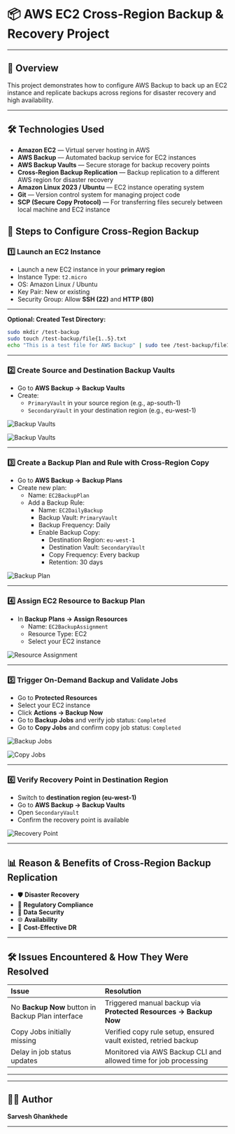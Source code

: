 
# 📦 AWS EC2 Cross-Region Backup & Recovery Project

---

## 📑 Overview

This project demonstrates how to configure AWS Backup to back up an EC2 instance and replicate backups across regions for disaster recovery and high availability.

---

## 🛠️ Technologies Used

- **Amazon EC2** — Virtual server hosting in AWS  
- **AWS Backup** — Automated backup service for EC2 instances  
- **AWS Backup Vaults** — Secure storage for backup recovery points  
- **Cross-Region Backup Replication** — Backup replication to a different AWS region for disaster recovery  
- **Amazon Linux 2023 / Ubuntu** — EC2 instance operating system  
- **Git** — Version control system for managing project code  
- **SCP (Secure Copy Protocol)** — For transferring files securely between local machine and EC2 instance  

## 📖 Steps to Configure Cross-Region Backup

### 1️⃣ Launch an EC2 Instance

- Launch a new EC2 instance in your **primary region**
- Instance Type: `t2.micro`
- OS: Amazon Linux / Ubuntu
- Key Pair: New or existing
- Security Group: Allow **SSH (22)** and **HTTP (80)**
---

**Optional: Created Test Directory:**
```bash
sudo mkdir /test-backup
sudo touch /test-backup/file{1..5}.txt
echo "This is a test file for AWS Backup" | sudo tee /test-backup/file1.txt

```
---

### 2️⃣ Create Source and Destination Backup Vaults

- Go to **AWS Backup → Backup Vaults**
- Create:
  - `PrimaryVault` in your source region (e.g., ap-south-1)
  - `SecondaryVault` in your destination region (e.g., eu-west-1)

![Backup Vaults](screenshots/vaults.png)

![Backup Vaults](screenshots/vault2.png)

---

### 3️⃣ Create a Backup Plan and Rule with Cross-Region Copy

- Go to **AWS Backup → Backup Plans**
- Create new plan:
  - Name: `EC2BackupPlan`
  - Add a Backup Rule:
    - Name: `EC2DailyBackup`
    - Backup Vault: `PrimaryVault`
    - Backup Frequency: Daily
    - Enable Backup Copy:
      - Destination Region: `eu-west-1`
      - Destination Vault: `SecondaryVault`
      - Copy Frequency: Every backup
      - Retention: 30 days

![Backup Plan](screenshots/backup-plan.png)

---

### 4️⃣ Assign EC2 Resource to Backup Plan

- In **Backup Plans → Assign Resources**
  - Name: `EC2BackupAssignment`
  - Resource Type: EC2
  - Select your EC2 instance

![Resource Assignment](screenshots/resource-assignment.png)

---

### 5️⃣ Trigger On-Demand Backup and Validate Jobs

- Go to **Protected Resources**
- Select your EC2 instance
- Click **Actions → Backup Now**
- Go to **Backup Jobs** and verify job status: `Completed`
- Go to **Copy Jobs** and confirm copy job status: `Completed`

![Backup Jobs](screenshots/backup-jobs.png)

![Copy Jobs](screenshots/copy-jobs.png)

---

### 6️⃣ Verify Recovery Point in Destination Region

- Switch to **destination region (eu-west-1)**
- Go to **AWS Backup → Backup Vaults**
- Open `SecondaryVault`
- Confirm the recovery point is available

![Recovery Point](screenshots/recovery-point.png)

---

## 📊 Reason & Benefits of Cross-Region Backup Replication

- 🛡️ **Disaster Recovery**
- 📜 **Regulatory Compliance**
- 🔐 **Data Security**
- 🌐 **Availability**
- 💸 **Cost-Effective DR**

---

## 🛠️ Issues Encountered & How They Were Resolved

| Issue | Resolution |
|:--|:--|
| No **Backup Now** button in Backup Plan interface | Triggered manual backup via **Protected Resources → Backup Now** |
| Copy Jobs initially missing | Verified copy rule setup, ensured vault existed, retried backup |
| Delay in job status updates | Monitored via AWS Backup CLI and allowed time for job processing |

---

---

## 👨‍💻 Author

**Sarvesh Ghankhede**

---
